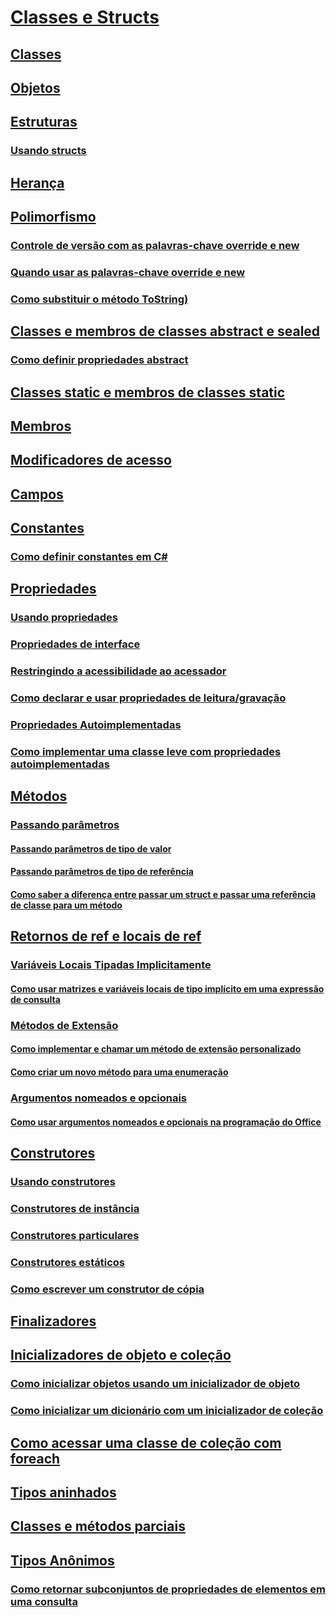 

# [Classes e Structs](index.md)


## [Classes](classes.md)


## [Objetos](objects.md)


## [Estruturas](structs.md)


### [Usando structs](using-structs.md)


## [Herança](inheritance.md)


## [Polimorfismo](polymorphism.md)


### [Controle de versão com as palavras-chave override e new](versioning-with-the-override-and-new-keywords.md)


### [Quando usar as palavras-chave override e new](knowing-when-to-use-override-and-new-keywords.md)


### [Como substituir o método ToString)](how-to-override-the-tostring-method.md)


## [Classes e membros de classes abstract e sealed](abstract-and-sealed-classes-and-class-members.md)


### [Como definir propriedades abstract](how-to-define-abstract-properties.md)


## [Classes static e membros de classes static](static-classes-and-static-class-members.md)


## [Membros](members.md)


## [Modificadores de acesso](access-modifiers.md)


## [Campos](fields.md)


## [Constantes](constants.md)


### [Como definir constantes em C#](how-to-define-constants.md)


## [Propriedades](properties.md)


### [Usando propriedades](using-properties.md)


### [Propriedades de interface](interface-properties.md)


### [Restringindo a acessibilidade ao acessador](restricting-accessor-accessibility.md)


### [Como declarar e usar propriedades de leitura/gravação](how-to-declare-and-use-read-write-properties.md)


### [Propriedades Autoimplementadas](auto-implemented-properties.md)


### [Como implementar uma classe leve com propriedades autoimplementadas](how-to-implement-a-lightweight-class-with-auto-implemented-properties.md)


## [Métodos](methods.md)


### [Passando parâmetros](passing-parameters.md)


#### [Passando parâmetros de tipo de valor](passing-value-type-parameters.md)


#### [Passando parâmetros de tipo de referência](passing-reference-type-parameters.md)


#### [Como saber a diferença entre passar um struct e passar uma referência de classe para um método](how-to-know-the-difference-passing-a-struct-and-passing-a-class-to-a-method.md)


## [Retornos de ref e locais de ref](ref-returns.md)


### [Variáveis Locais Tipadas Implicitamente](implicitly-typed-local-variables.md)


#### [Como usar matrizes e variáveis locais de tipo implícito em uma expressão de consulta](how-to-use-implicitly-typed-local-variables-and-arrays-in-a-query-expression.md)


### [Métodos de Extensão](extension-methods.md)


#### [Como implementar e chamar um método de extensão personalizado](how-to-implement-and-call-a-custom-extension-method.md)


#### [Como criar um novo método para uma enumeração](how-to-create-a-new-method-for-an-enumeration.md)


### [Argumentos nomeados e opcionais](named-and-optional-arguments.md)


#### [Como usar argumentos nomeados e opcionais na programação do Office](how-to-use-named-and-optional-arguments-in-office-programming.md)


## [Construtores](constructors.md)


### [Usando construtores](using-constructors.md)


### [Construtores de instância](instance-constructors.md)


### [Construtores particulares](private-constructors.md)


### [Construtores estáticos](static-constructors.md)


### [Como escrever um construtor de cópia](how-to-write-a-copy-constructor.md)


## [Finalizadores](destructors.md)


## [Inicializadores de objeto e coleção](object-and-collection-initializers.md)


### [Como inicializar objetos usando um inicializador de objeto](how-to-initialize-objects-by-using-an-object-initializer.md)


### [Como inicializar um dicionário com um inicializador de coleção](how-to-initialize-a-dictionary-with-a-collection-initializer.md)


## [Como acessar uma classe de coleção com foreach](how-to-access-a-collection-class-with-foreach.md)


## [Tipos aninhados](nested-types.md)


## [Classes e métodos parciais](partial-classes-and-methods.md)


## [Tipos Anônimos](anonymous-types.md)


### [Como retornar subconjuntos de propriedades de elementos em uma consulta](how-to-return-subsets-of-element-properties-in-a-query.md)
